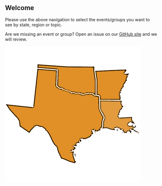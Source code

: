 ## Welcome

Please use the above navigation to select the events/groups you want to see by state, region or topic.

Are we missing an event or group? Open an issue on our [GitHub site](https://github.com/southcentralcommunity/southcentralcommunity.github.io/issues) and we will review.


![TOLA Region](/images/map.png "TOLA")
